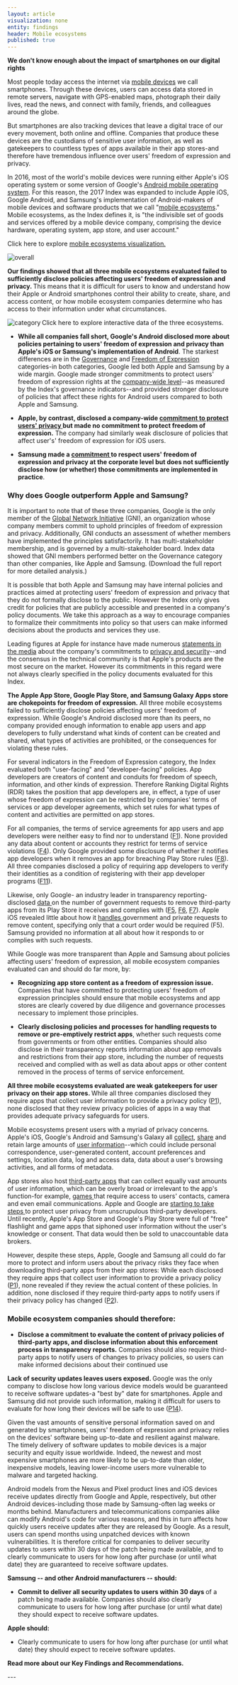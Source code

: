 ```yaml
---
layout: article
visualization: none
entity: findings
header: Mobile ecosystems
published: true
---
```

<strong>We don't know enough about the impact of smartphones on our digital rights </strong>
<p>Most people today access the internet via <a href="https://techcrunch.com/2016/08/18/gartner-androids-smartphone-marketshare-hit-86-2-in-q2/">mobile devices</a> we call smartphones. Through these devices, users can access data stored in remote servers, navigate with GPS-enabled maps, photograph their daily lives, read the news, and connect with family, friends, and colleagues around the globe.</p>
<p>But smartphones are also tracking devices that leave a digital trace of our every movement, both online and offline. Companies that produce these devices are the custodians of sensitive user information, as well as gatekeepers to countless types of apps available in their app stores-and therefore have tremendous influence over users' freedom of expression and privacy. </p>
<p>In 2016, most of the world's mobile devices were running either Apple's iOS operating system or some version of Google's <a href="https://www.statista.com/statistics/236027/global-smartphone-os-market-share-of-android/">Android mobile operating system</a>. For this reason, the 2017 Index was expanded to include Apple iOS, Google Android, and Samsung's implementation of Android-makers of mobile devices and software products that we call "<a href="https://rankingdigitalrights.org/2016/09/15/what-are-mobile-ecosystems/">mobile ecosystems</a>." Mobile ecosystems, as the Index defines it, is "the indivisible set of goods and services offered by a mobile device company, comprising the device hardware, operating system, app store, and user account."</p>
<p><span style="font-weight: 400;">Click here to explore </span><a href="https://rankingdigitalrights.org/index2017/services/mobileeco"><span style="font-weight: 400;">mobile ecosystems visualization.</span></a></p>
<p><img src="/index2017//assets/graphics/content/MEOverallscores.png" alt="overall" ></p>
<p><strong>Our findings showed that all three mobile ecosystems evaluated failed to sufficiently disclose policies affecting users' freedom of expression and privacy. </strong>This means that it is difficult for users to know and understand how their Apple or Android smartphones control their ability to create, share, and access content, or how mobile ecosystem companies determine who has access to their information under what circumstances.</p>
<p><img src="/index2017//assets/graphics/content/MEcategoryscores.png" alt="category" align="left" ></p>
<p>Click here to explore interactive data of the three ecosystems.</p>
<ul>
<li><strong>While all companies fall short, Google's Android disclosed more about policies pertaining to users' freedom of expression and privacy than Apple's iOS or Samsung's implementation of Android</strong>. The starkest differences are in the <a href="https://rankingdigitalrights.org/2017-indicators/#G">Governance</a> and <a href="https://rankingdigitalrights.org/2017-indicators/#F">Freedom of Expression</a> categories-in both categories, Google led both Apple and Samsung by a wide margin. Google made stronger commitments to protect users' freedom of expression rights at the <a href="https://abc.xyz/investor/other/google-code-of-conduct.html">company-wide level</a>--as measured by the Index's governance indicators--and provided stronger disclosure of policies that affect these rights for Android users compared to both Apple and Samsung.</li>
</ul>
<ul>
<li><strong>Apple, by contrast, disclosed a company-wide </strong><a href="http://www.apple.com/lae/privacy/"><strong>commitment to protect users' privacy </strong></a><strong>but made no commitment to protect freedom of expression.</strong> The company had similarly weak disclosure of policies that affect user's' freedom of expression for iOS users.</li>
</ul>
<ul>
<li><strong>Samsung made a </strong><a href="http://www.samsung.com/us/aboutsamsung/sustainability/sustainabilityreports/download/2016/business-conduct-guidelines-eng-2016.pdf"><strong>commitment </strong></a><strong>to respect users' freedom of expression and privacy at the corporate level but does not sufficiently disclose how (or whether) those commitments are implemented in practice</strong>.</li>
</ul>
<h3>Why does Google outperform Apple and Samsung? </h3>
<p>It is important to note that of these three companies, Google is the only member of the <a href="https://www.globalnetworkinitiative.org/">Global Network Initiative</a> (GNI), an organization whose company members commit to uphold principles of freedom of expression and privacy. Additionally, GNI conducts an assessment of whether members have implemented the principles satisfactorily. It has multi-stakeholder membership, and is governed by a multi-stakeholder board. Index data showed that GNI members performed better on the Governance category than other companies, like Apple and Samsung. (Download the full report for more detailed analysis.)</p>
<p>It is possible that both Apple and Samsung may have internal policies and practices aimed at protecting users' freedom of expression and privacy that they do not formally disclose to the public. However the Index only gives credit for policies that are publicly accessible and presented in a company's policy documents. We take this approach as a way to encourage companies to formalize their commitments into policy so that users can make informed decisions about the products and services they use.</p>
<p>Leading figures at Apple for instance have made numerous <a href="http://fortune.com/2016/06/13/apple-wwdc-event-privacy/">statements in the media</a> about the company's commitments to <a href="https://www.wired.com/2015/06/apples-latest-selling-point-little-knows/.">privacy and security</a>--and the consensus in the technical community is that Apple's products are the most secure on the market. However its commitments in this regard were not always clearly specified in the policy documents evaluated for this Index.</p>
<p><strong>The Apple App Store, Google Play Store, and Samsung Galaxy Apps store are chokepoints for freedom of expression.</strong> All three mobile ecosystems failed to sufficiently disclose policies affecting users' freedom of expression. While Google's Android disclosed more than its peers, no company provided enough information to enable app users and app developers to fully understand what kinds of content can be created and shared, what types of activities are prohibited, or the consequences for violating these rules.</p>
<p>For several indicators in the Freedom of Expression category, the Index evaluated both "user-facing" and "developer-facing" policies. App developers are creators of content and conduits for freedom of speech, information, and other kinds of expression. Therefore Ranking Digital Rights (RDR) takes the position that app developers are, in effect, a type of user whose freedom of expression can be restricted by companies' terms of services or app developer agreements, which set rules for what types of content and activities are permitted on app stores.
</p>
<p>For all companies, the terms of service agreements for app users and app developers were neither easy to find nor to understand (<a href="https://rankingdigitalrights.org/2017-indicators/#F1">F1</a>). None provided any data about content or accounts they restrict for terms of service violations (<a href="https://rankingdigitalrights.org/2017-indicators/#F4.">F4</a>). Only Google provided some disclosure of whether it notifies app developers when it removes an app for breaching Play Store rules (<a href="https://rankingdigitalrights.org/2017-indicators/#F8">F8</a>). All three companies disclosed a policy of requiring app developers to verify their identities as a condition of registering with their app developer programs (<a href="https://rankingdigitalrights.org/2017-indicators/#F11">F11</a>).</p>
<p>Likewise, only Google- an industry leader in transparency reporting- disclosed <a href="https://www.google.com/transparencyreport/removals/government.">data </a>on the number of government requests to remove third-party apps from its Play Store it receives and complies with (<a href="https://rankingdigitalrights.org/2017-indicators/#F5">F5</a>, <a href="https://rankingdigitalrights.org/2017-indicators/#F6">F6</a>, <a href="https://rankingdigitalrights.org/2017-indicators/#F7">F7</a>). Apple iOS revealed little about how it <a href="http://www.apple.com/legal/privacy/law-enforcement-guidelines-us.pdf">handles </a>government and private requests to remove content, specifying only that a court order would be required (F5). Samsung provided no information at all about how it responds to or complies with such requests.</p>
<p>While Google was more transparent than Apple and Samsung about policies affecting users' freedom of expression, all mobile ecosystem companies evaluated can and should do far more, by: </p>
<ul>
<li><strong>Recognizing app store content as a freedom of expression issue.</strong> Companies that have committed to protecting users' freedom of expression principles should ensure that mobile ecosystems and app stores are clearly covered by due diligence and governance processes necessary to implement those principles.</li>
</ul>
<ul>
<li><strong>Clearly disclosing policies and processes for handling requests to remove or pre-emptively restrict apps</strong>, whether such requests come from governments or from other entities. Companies should also disclose in their transparency reports information about app removals and restrictions from their app store, including the number of requests received and complied with as well as data about apps or other content removed in the process of terms of service enforcement.</li>
</ul>
<p><strong>All three mobile ecosystems evaluated are weak gatekeepers for user privacy on their app stores. </strong>While all three companies disclosed they require apps that collect user information to provide a privacy policy (<a href="https://rankingdigitalrights.org/2017-indicators/#P1">P1</a>), none disclosed that they review privacy policies of apps in a way that provides adequate privacy safeguards for users.</p>
<p>Mobile ecosystems present users with a myriad of privacy concerns. Apple's iOS, Google's Android and Samsung's Galaxy all <a href="https://rankingdigitalrights.org/2017-indicators/#P3">collect</a>, <a href="https://rankingdigitalrights.org/2017-indicators/#P4">share</a> and retain large amounts of <a href="https://rankingdigitalrights.org/2017-indicators/#userinformation">user information</a>--which could include personal correspondence, user-generated content, account preferences and settings, location data, log and access data, data about a user's browsing activities, and all forms of metadata.</p>
<p>App stores also host <a href="https://rankingdigitalrights.org/2017-indicators/#app">third-party apps</a> that can collect equally vast amounts of user information, which can be overly broad or irrelevant to the app's function-for example, <a href="https://www.cnet.com/news/pokemon-go-gotta-catch-all-your-personal-data/">games </a>that require access to users' contacts, camera and even email communications. Apple and Google are <a href="http://www.usatoday.com/story/tech/columnist/komando/2014/11/14/free-apps-privacy/18759109/">starting to take steps </a>to protect user privacy from unscrupulous third-party developers. Until recently, Apple's App Store and Google's Play Store were full of "free" flashlight and game apps that siphoned user information without the user's knowledge or consent. That data would then be sold to unaccountable data brokers. </p>
<p>However, despite these steps, Apple, Google and Samsung all could do far more to protect and inform users about the privacy risks they face when downloading third-party apps from their app stores: While each disclosed they require apps that collect user information to provide a privacy policy (<a href="https://rankingdigitalrights.org/2017-indicators/#P1">P1</a>), none revealed if they review the actual content of these policies. In addition, none disclosed if they require third-party apps to notify users if their privacy policy has changed (<a href="https://rankingdigitalrights.org/2017-indicators/#P2">P2</a>).</p>
<h3>Mobile ecosystem companies should therefore:</h3>
<ul>
<li><strong>Disclose a commitment to evaluate the content of privacy policies of third-party apps, and disclose information about this enforcement process in transparency reports.</strong> Companies should also require third-party apps to notify users of changes to privacy policies, so users can make informed decisions about their continued use</li>
</ul>
<p><strong>Lack of security updates leaves users exposed. </strong>Google was the only company to disclose how long various device models would be guaranteed to receive software updates-a "best by" date for smartphones. Apple and Samsung did not provide such information, making it difficult for users to evaluate for how long their devices will be safe to use (<a href="https://rankingdigitalrights.org/2017-indicators/#P14">P14</a>).</p>
<p>Given the vast amounts of sensitive personal information saved on and generated by smartphones, users' freedom of expression and privacy relies on the devices' software being up-to-date and resilient against malware. The timely delivery of software updates to mobile devices is a major security and equity issue worldwide. Indeed, the newest and most expensive smartphones are more likely to be up-to-date than older, inexpensive models, leaving lower-income users more vulnerable to malware and targeted hacking.</p>
<p>Android models from the Nexus and Pixel product lines and iOS devices receive updates directly from Google and Apple, respectively, but other Android devices-including those made by Samsung-often lag weeks or months behind. Manufacturers and telecommunications companies alike can modify Android's code for various reasons, and this in turn affects how quickly users receive updates after they are released by Google. As a result, users can spend months using unpatched devices with known vulnerabilities. It is therefore critical for companies to deliver security updates to users within 30 days of the patch being made available, and to clearly communicate to users for how long after purchase (or until what date) they are guaranteed to receive software updates.</p>
<p><strong>Samsung -- and other Android manufacturers -- should: </strong></p>
<ul>
<li><strong>Commit to deliver all security updates to users within 30 days </strong>of a patch being made available. Companies should also clearly communicate to users for how long after purchase (or until what date) they should expect to receive software updates.</li>
</ul>
<p><strong>Apple should:</strong></p>
<ul>
<li>Clearly communicate to users for how long after purchase (or until what date) they should expect to receive software updates.</li>
</ul>
<p><strong>Read more about our Key Findings and Recommendations.</strong></p>
---
